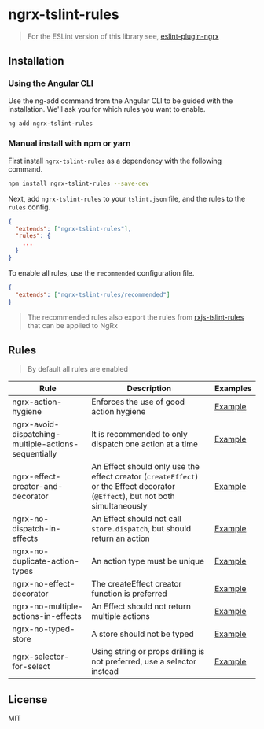 # ngrx-tslint-rules

> For the ESLint version of this library see, [eslint-plugin-ngrx](https://github.com/timdeschryver/eslint-plugin-ngrx)

## Installation

### Using the Angular CLI

Use the ng-add command from the Angular CLI to be guided with the installation.
We'll ask you for which rules you want to enable.

```bash
ng add ngrx-tslint-rules
```

### Manual install with npm or yarn

First install `ngrx-tslint-rules` as a dependency with the following command.

```bash
npm install ngrx-tslint-rules --save-dev
```

Next, add `ngrx-tslint-rules` to your `tslint.json` file, and the rules to the `rules` config.

```json
{
  "extends": ["ngrx-tslint-rules"],
  "rules": {
    ...
  }
}
```

To enable all rules, use the `recommended` configuration file.

```json
{
  "extends": ["ngrx-tslint-rules/recommended"]
}
```

> The recommended rules also export the rules from [rxjs-tslint-rules](https://github.com/cartant/rxjs-tslint-rules) that can be applied to NgRx

## Rules

> By default all rules are enabled

| Rule                                                 | Description                                                                                                                    | Examples                                                                                                                                                  |
| ---------------------------------------------------- | ------------------------------------------------------------------------------------------------------------------------------ | --------------------------------------------------------------------------------------------------------------------------------------------------------- |
| ngrx-action-hygiene                                  | Enforces the use of good action hygiene                                                                                        | [Example](https://github.com/timdeschryver/ngrx-tslint-rules/tree/master/test/rules/ngrx-action-hygiene/fixture.ts.lint)                                  |
| ngrx-avoid-dispatching-multiple-actions-sequentially | It is recommended to only dispatch one action at a time                                                                        | [Example](https://github.com/timdeschryver/ngrx-tslint-rules/tree/master/test/rules/ngrx-avoid-dispatching-multiple-actions-sequentially/fixture.ts.lint) |
| ngrx-effect-creator-and-decorator                    | An Effect should only use the effect creator (`createEffect`) or the Effect decorator (`@Effect`), but not both simultaneously | [Example](https://github.com/timdeschryver/ngrx-tslint-rules/tree/master/test/rules/ngrx-effect-creator-and-decorator/fixture.ts.lint)                    |
| ngrx-no-dispatch-in-effects                          | An Effect should not call `store.dispatch`, but should return an action                                                        | [Example](https://github.com/timdeschryver/ngrx-tslint-rules/tree/master/test/rules/ngrx-no-dispatch-in-effects/fixture.ts.lint)                          |
| ngrx-no-duplicate-action-types                       | An action type must be unique                                                                                                  | [Example](https://github.com/timdeschryver/ngrx-tslint-rules/tree/master/test/rules/ngrx-no-duplicate-action-types/fixture.ts.lint)                       |
| ngrx-no-effect-decorator                             | The createEffect creator function is preferred                                                                                 | [Example](https://github.com/timdeschryver/ngrx-tslint-rules/tree/master/test/rules/ngrx-no-effect-decorator/fixture.ts.lint)                             |
| ngrx-no-multiple-actions-in-effects                  | An Effect should not return multiple actions                                                                                   | [Example](https://github.com/timdeschryver/ngrx-tslint-rules/tree/master/test/rules/ngrx-no-multiple-actions-in-effects/fixture.ts.lint)                  |
| ngrx-no-typed-store                                  | A store should not be typed                                                                                                    | [Example](https://github.com/timdeschryver/ngrx-tslint-rules/tree/master/test/rules/ngrx-no-typed-store/fixture.ts.lint)                                  |
| ngrx-selector-for-select                             | Using string or props drilling is not preferred, use a selector instead                                                        | [Example](https://github.com/timdeschryver/ngrx-tslint-rules/tree/master/test/rules/ngrx-selector-for-select/fixture.ts.lint)                             |

## License

MIT
